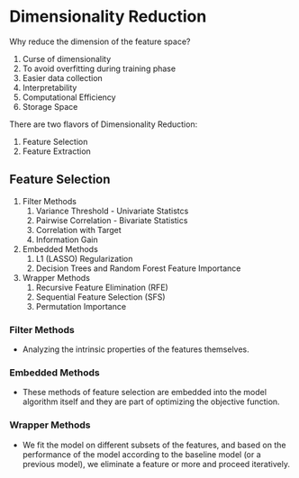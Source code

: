# Dimensionality Reduction

Why reduce the dimension of the feature space? 
1. Curse of dimensionality
1. To avoid overfitting during training phase
1. Easier data collection
1. Interpretability
1. Computational Efficiency
1. Storage Space

There are two flavors of Dimensionality Reduction: 
1. Feature Selection 
2. Feature Extraction


## Feature Selection
1. Filter Methods
    1. Variance Threshold - Univariate Statistcs
    1. Pairwise Correlation - Bivariate Statistics
    1. Correlation with Target
    1. Information Gain
1. Embedded Methods
    1. L1 (LASSO) Regularization
    1. Decision Trees and Random Forest Feature Importance
1. Wrapper Methods
    1. Recursive Feature Elimination (RFE)
    1. Sequential Feature Selection (SFS)
    1. Permutation Importance

### Filter Methods
- Analyzing the intrinsic properties of the features themselves. 

### Embedded Methods
- These methods of feature selection are embedded into the model algorithm itself and they are part of optimizing the objective function. 

### Wrapper Methods
- We fit the model on different subsets of the features, and based on the performance of the model according to the baseline model (or a previous model), we eliminate a feature or more and proceed iteratively. 

